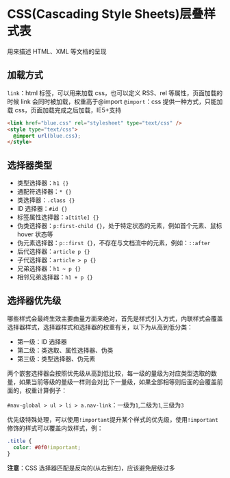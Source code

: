 # CSS(Cascading Style Sheets)层叠样式表

用来描述 HTML、XML 等文档的呈现

## 加载方式

`link`：html 标签，可以用来加载 css，也可以定义 RSS、rel 等属性，页面加载的时候 link 会同时被加载，权重高于@import
`@import`：css 提供一种方式，只能加载 css，页面加载完成之后加载，IE5+支持

```HTML
<link href="blue.css" rel="stylesheet" type="text/css" />
<style type="text/css">
  @import url(blue.css);
</style>
```

## 选择器类型

- 类型选择器：`h1 {}`
- 通配符选择器：`* {}`
- 类选择器：`.class {}`
- ID 选择器：`#id {}`
- 标签属性选择器：`a[title] {}`
- 伪类选择器：`p:first-child {}`，处于特定状态的元素，例如首个元素、鼠标 hover 状态等
- 伪元素选择器：`p::first {}`，不存在与文档流中的元素，例如：`::after`
- 后代选择器：`article p {}`
- 子代选择器：`article > p {}`
- 兄弟选择器：`h1 ~ p {}`
- 相邻兄弟选择器：`h1 + p {}`

## 选择器优先级

哪些样式会最终生效主要由量方面来绝对，首先是样式引入方式，内联样式会覆盖选择器样式，选择器样式和选择器的权重有关，以下为从高到低分类：

- 第一级：ID 选择器
- 第二级：类选取、属性选择器、伪类
- 第三级：类型选择器、伪元素

两个嵌套选择器会按照优先级从高到低比较，每一级的量级为对应类型选取的数量，如果当前等级的量级一样则会对比下一量级，如果全部相等则后面的会覆盖前面的，权重计算例子：

`#nav-global > ul > li > a.nav-link`：一级为`1`,二级为`1`,三级为`3`

优先级特殊处理，可以使用`!important`提升某个样式的优先级，使用`!important`修饰的样式可以覆盖内敛样式，例：

```CSS
.title {
  color: #0f0!important;
}
```

**注意**：CSS 选择器匹配是反向的(从右到左)，应该避免层级过多

